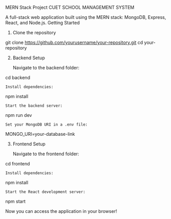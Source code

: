 MERN Stack Project CUET SCHOOL MANAGEMENT SYSTEM

A full-stack web application built using the MERN stack: MongoDB, Express, React, and Node.js.
Getting Started
1. Clone the repository

git clone https://github.com/yourusername/your-repository.git
cd your-repository

2. Backend Setup

    Navigate to the backend folder:

cd backend

    Install dependencies:

npm install

    Start the backend server:

npm run dev

    Set your MongoDB URI in a .env file:

MONGO_URI=your-database-link

3. Frontend Setup

    Navigate to the frontend folder:

cd frontend

    Install dependencies:

npm install

    Start the React development server:

npm start

Now you can access the application in your browser!
